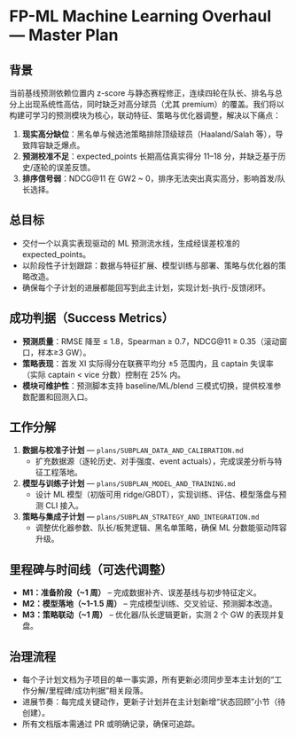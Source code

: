 # FP-ML Machine Learning Overhaul — Master Plan

## 背景
当前基线预测依赖位置内 z-score 与静态赛程修正，连续四轮在队长、排名与总分上出现系统性高估，同时缺乏对高分球员（尤其 premium）的覆盖。我们将以构建可学习的预测模块为核心，联动特征、策略与优化器调整，解决以下痛点：
1. **现实高分缺位**：黑名单与候选池策略排除顶级球员（Haaland/Salah 等），导致阵容缺乏爆点。
2. **预测校准不足**：expected_points 长期高估真实得分 11–18 分，并缺乏基于历史/逐轮的误差反馈。
3. **排序信号弱**：NDCG@11 在 GW2 ~ 0，排序无法突出真实高分，影响首发/队长选择。

## 总目标
- 交付一个以真实表现驱动的 ML 预测流水线，生成经误差校准的 expected_points。
- 以阶段性子计划跟踪：数据与特征扩展、模型训练与部署、策略与优化器的策略改造。
- 确保每个子计划的进展都能回写到此主计划，实现计划-执行-反馈闭环。

## 成功判据（Success Metrics）
- **预测质量**：RMSE 降至 ≤ 1.8，Spearman ≥ 0.7，NDCG@11 ≥ 0.35（滚动窗口，样本≥3 GW）。
- **策略表现**：首发 XI 实际得分在联赛平均分 ±5 范围内，且 captain 失误率（实际 captain < vice 分数）控制在 25% 内。
- **模块可维护性**：预测脚本支持 baseline/ML/blend 三模式切换，提供校准参数配置和回测入口。

## 工作分解
1. **数据与校准子计划** — `plans/SUBPLAN_DATA_AND_CALIBRATION.md`
   - 扩充数据源（逐轮历史、对手强度、event actuals），完成误差分析与特征工程落地。
2. **模型与训练子计划** — `plans/SUBPLAN_MODEL_AND_TRAINING.md`
   - 设计 ML 模型（初版可用 ridge/GBDT），实现训练、评估、模型落盘与预测 CLI 接入。
3. **策略与集成子计划** — `plans/SUBPLAN_STRATEGY_AND_INTEGRATION.md`
   - 调整优化器参数、队长/板凳逻辑、黑名单策略，确保 ML 分数能驱动阵容升级。

## 里程碑与时间线（可迭代调整）
- **M1：准备阶段（~1 周）** – 完成数据补齐、误差基线与初步特征定义。
- **M2：模型落地（~1-1.5 周）** – 完成模型训练、交叉验证、预测脚本改造。
- **M3：策略联动（~1 周）** – 优化器/队长逻辑更新，实测 2 个 GW 的表现并复盘。

## 治理流程
- 每个子计划文档为子项目的单一事实源，所有更新必须同步至本主计划的“工作分解/里程碑/成功判据”相关段落。
- 进展节奏：每完成关键动作，更新子计划并在主计划新增“状态回顾”小节（待创建）。
- 所有文档版本需通过 PR 或明确记录，确保可追踪。

